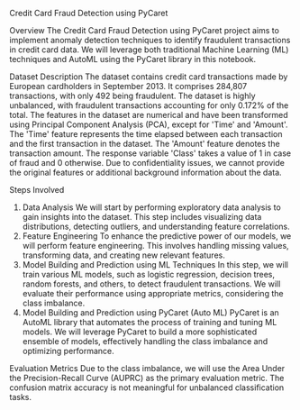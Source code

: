 Credit Card Fraud Detection using PyCaret

Overview
The Credit Card Fraud Detection using PyCaret project aims to implement anomaly detection techniques to identify fraudulent transactions in credit card data. We will leverage both traditional Machine Learning (ML) techniques and AutoML using the PyCaret library in this notebook.


Dataset Description
The dataset contains credit card transactions made by European cardholders in September 2013. It comprises 284,807 transactions, with only 492 being fraudulent. The dataset is highly unbalanced, with fraudulent transactions accounting for only 0.172% of the total.
The features in the dataset are numerical and have been transformed using Principal Component Analysis (PCA), except for 'Time' and 'Amount'. The 'Time' feature represents the time elapsed between each transaction and the first transaction in the dataset. The 'Amount' feature denotes the transaction amount. The response variable 'Class' takes a value of 1 in case of fraud and 0 otherwise.
Due to confidentiality issues, we cannot provide the original features or additional background information about the data.


Steps Involved
1. Data Analysis
We will start by performing exploratory data analysis to gain insights into the dataset. This step includes visualizing data distributions, detecting outliers, and understanding feature correlations.
2. Feature Engineering
To enhance the predictive power of our models, we will perform feature engineering. This involves handling missing values, transforming data, and creating new relevant features.
3. Model Building and Prediction using ML Techniques
In this step, we will train various ML models, such as logistic regression, decision trees, random forests, and others, to detect fraudulent transactions. We will evaluate their performance using appropriate metrics, considering the class imbalance.
4. Model Building and Prediction using PyCaret (Auto ML)
PyCaret is an AutoML library that automates the process of training and tuning ML models. We will leverage PyCaret to build a more sophisticated ensemble of models, effectively handling the class imbalance and optimizing performance.


Evaluation Metrics
Due to the class imbalance, we will use the Area Under the Precision-Recall Curve (AUPRC) as the primary evaluation metric. The confusion matrix accuracy is not meaningful for unbalanced classification tasks.
